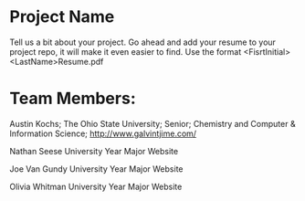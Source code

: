 
Project Name
============
Tell us a bit about your project. Go ahead and add your resume to your project repo, it will make it even easier to find. Use the format \<FisrtInitial\>\<LastName\>Resume.pdf

Team Members:
=============

Austin Kochs;
The Ohio State University;
Senior;
Chemistry and Computer & Information Science;
http://www.galvintjime.com/

Nathan Seese
University
Year
Major
Website

Joe Van Gundy
University
Year
Major
Website

Olivia Whitman
University
Year
Major
Website